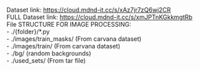 Dataset link: https://cloud.mdnd-it.cc/s/xAz7jr7zQ6wj2CR <br />
FULL Dataset link: https://cloud.mdnd-it.cc/s/xmJPTnKGkkmgtRb <br />
File STRUCTURE FOR IMAGE PROCESSING: <br />
    - ./{folder}/*.py <br />
    - ./images/train_masks/ (From carvana dataset) <br />
    - ./images/train/ (From carvana dataset) <br />
    - ./bg/ (random backgrounds) <br />
    - ./used_sets/ (From tar file) <br />
